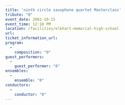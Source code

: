 ```yaml
---
title: 'ninth circle saxophone quartet Masterclass'
tribute: "0"
event_date: 2001-10-15
event_time: 12:10 PM
location: /facilities/elkhart-memorial-high-school
url: 
ticket_information_url: 
program: 
  -
    composition: "0"
guest_performers: 
  -
    guest_performer: "0"
ensembles: 
  -
    ensemble: "0"
conductors: 
  -
    conductor: "0"
---
```

